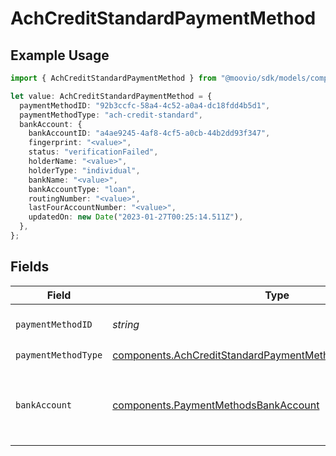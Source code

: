 # AchCreditStandardPaymentMethod

## Example Usage

```typescript
import { AchCreditStandardPaymentMethod } from "@moovio/sdk/models/components";

let value: AchCreditStandardPaymentMethod = {
  paymentMethodID: "92b3ccfc-58a4-4c52-a0a4-dc18fdd4b5d1",
  paymentMethodType: "ach-credit-standard",
  bankAccount: {
    bankAccountID: "a4ae9245-4af8-4cf5-a0cb-44b2dd93f347",
    fingerprint: "<value>",
    status: "verificationFailed",
    holderName: "<value>",
    holderType: "individual",
    bankName: "<value>",
    bankAccountType: "loan",
    routingNumber: "<value>",
    lastFourAccountNumber: "<value>",
    updatedOn: new Date("2023-01-27T00:25:14.511Z"),
  },
};
```

## Fields

| Field                                                                                                                                    | Type                                                                                                                                     | Required                                                                                                                                 | Description                                                                                                                              |
| ---------------------------------------------------------------------------------------------------------------------------------------- | ---------------------------------------------------------------------------------------------------------------------------------------- | ---------------------------------------------------------------------------------------------------------------------------------------- | ---------------------------------------------------------------------------------------------------------------------------------------- |
| `paymentMethodID`                                                                                                                        | *string*                                                                                                                                 | :heavy_check_mark:                                                                                                                       | ID of the payment method.                                                                                                                |
| `paymentMethodType`                                                                                                                      | [components.AchCreditStandardPaymentMethodPaymentMethodType](../../models/components/achcreditstandardpaymentmethodpaymentmethodtype.md) | :heavy_check_mark:                                                                                                                       | N/A                                                                                                                                      |
| `bankAccount`                                                                                                                            | [components.PaymentMethodsBankAccount](../../models/components/paymentmethodsbankaccount.md)                                             | :heavy_check_mark:                                                                                                                       | A bank account as contained within a payment method.                                                                                     |